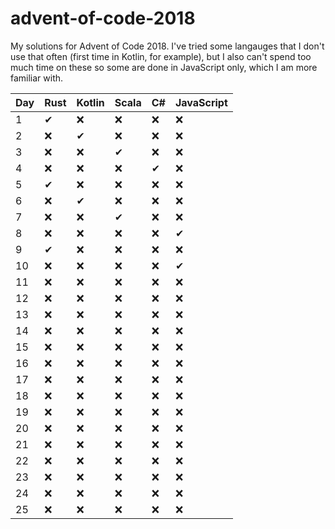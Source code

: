 # advent-of-code-2018
My solutions for Advent of Code 2018. I've tried some langauges that I don't use that often (first time in Kotlin, for example), but I also can't spend too much time on these so some are done in JavaScript only, which I am more familiar with.

| Day | Rust | Kotlin | Scala | C#  | JavaScript|
| --- | ---- | ------ | ----- | --- | --------- |
| 1   |  ✔  |    ❌   |  ❌   | ❌  |    ❌     |
| 2   |  ❌  |   ✔    |  ❌   | ❌  |    ❌     |
| 3   |  ❌  |    ❌   |  ✔   | ❌  |    ❌     |
| 4   |  ❌  |    ❌   |  ❌   | ✔  |    ❌     |
| 5   |  ✔  |    ❌   |  ❌   | ❌  |    ❌     |
| 6   |  ❌  |    ✔   |  ❌   | ❌  |    ❌     |
| 7   |  ❌  |    ❌   |  ✔   | ❌  |    ❌     |
| 8   |  ❌  |    ❌   |  ❌   | ❌  |    ✔     |
| 9   |  ✔  |    ❌   |  ❌   | ❌  |    ❌     |
| 10  |  ❌  |    ❌   |  ❌   | ❌  |    ✔     |
| 11  |  ❌  |    ❌   |  ❌   | ❌  |    ❌     |
| 12  |  ❌  |    ❌   |  ❌   | ❌  |    ❌     |
| 13  |  ❌  |    ❌   |  ❌   | ❌  |    ❌     |
| 14  |  ❌  |    ❌   |  ❌   | ❌  |    ❌     |
| 15  |  ❌  |    ❌   |  ❌   | ❌  |    ❌     |
| 16  |  ❌  |    ❌   |  ❌   | ❌  |    ❌     |
| 17  |  ❌  |    ❌   |  ❌   | ❌  |    ❌     |
| 18  |  ❌  |    ❌   |  ❌   | ❌  |    ❌     |
| 19  |  ❌  |    ❌   |  ❌   | ❌  |    ❌     |
| 20  |  ❌  |    ❌   |  ❌   | ❌  |    ❌     |
| 21  |  ❌  |    ❌   |  ❌   | ❌  |    ❌     |
| 22  |  ❌  |    ❌   |  ❌   | ❌  |    ❌     |
| 23  |  ❌  |    ❌   |  ❌   | ❌  |    ❌     |
| 24  |  ❌  |    ❌   |  ❌   | ❌  |    ❌     |
| 25  |  ❌  |    ❌   |  ❌   | ❌  |    ❌     |